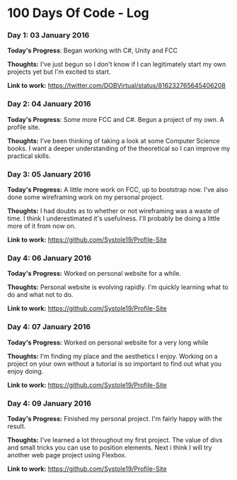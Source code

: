 # 100 Days Of Code - Log

### Day 1: 03 January 2016

**Today's Progress**: Began working with C#, Unity and FCC

**Thoughts:** I've just begun so I don't know if I can legitimately start my own projects yet but I'm excited to start.

**Link to work:** https://twitter.com/DOBVirtual/status/816232765645406208

### Day 2: 04 January 2016

**Today's Progress**: Some more FCC and C#. Begun a project of my own. A profile site.

**Thoughts:** I've been thinking of taking a look at some Computer Science books. I want a deeper understanding of the theoretical so I can improve my practical skills.

### Day 3: 05 January 2016

**Today's Progress:** A little more work on FCC, up to bootstrap now. I've also done some wireframing work on my personal project. 

**Thoughts:** I had doubts as to whether or not wireframing was a waste of time. I think I underestimated it's usefulness. I'll probably be doing a little more of it from now on.

**Link to work:** https://github.com/Systole19/Profile-Site

### Day 4: 06 January 2016

**Today's Progress:** Worked on personal website for a while.

**Thoughts:** Personal website is evolving rapidly. I'm quickly learning what to do and what not to do.

**Link to work:** https://github.com/Systole19/Profile-Site

### Day 4: 07 January 2016

**Today's Progress:** Worked on personal website for a very long while

**Thoughts:** I'm finding my place and the aesthetics I enjoy. Working on a project on your own without a tutorial is so important to find out what you enjoy doing.

**Link to work:** https://github.com/Systole19/Profile-Site

### Day 4: 09 January 2016

**Today's Progress:** Finished my personal project. I'm fairly happy with the result.

**Thoughts:** I've learned a lot throughout my first project. The value of divs and small tricks you can use to position elements. Next i think I will try another web page project using Flexbox.

**Link to work:** https://github.com/Systole19/Profile-Site
